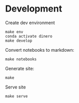 # Development

Create dev environment

```
make env
conda activate dinero
make develop
```

Convert notebooks to markdown:

```
make notebooks
```

Generate site:

```
make
```

Serve site

```
make serve
```

